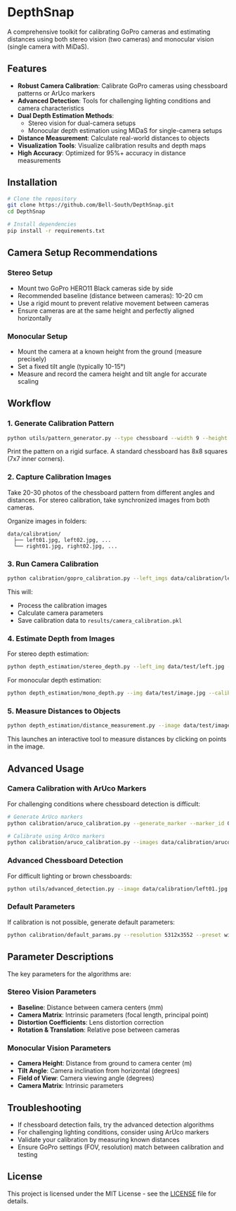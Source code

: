 # DepthSnap
A comprehensive toolkit for calibrating GoPro cameras and estimating distances using both stereo vision (two cameras) and monocular vision (single camera with MiDaS).

## Features

- **Robust Camera Calibration**: Calibrate GoPro cameras using chessboard patterns or ArUco markers
- **Advanced Detection**: Tools for challenging lighting conditions and camera characteristics
- **Dual Depth Estimation Methods**:
  - Stereo vision for dual-camera setups
  - Monocular depth estimation using MiDaS for single-camera setups
- **Distance Measurement**: Calculate real-world distances to objects
- **Visualization Tools**: Visualize calibration results and depth maps
- **High Accuracy**: Optimized for 95%+ accuracy in distance measurements

## Installation

```bash
# Clone the repository
git clone https://github.com/Bell-South/DepthSnap.git
cd DepthSnap

# Install dependencies
pip install -r requirements.txt
```

## Camera Setup Recommendations

### Stereo Setup
- Mount two GoPro HERO11 Black cameras side by side
- Recommended baseline (distance between cameras): 10-20 cm
- Use a rigid mount to prevent relative movement between cameras
- Ensure cameras are at the same height and perfectly aligned horizontally

### Monocular Setup
- Mount the camera at a known height from the ground (measure precisely)
- Set a fixed tilt angle (typically 10-15°)
- Measure and record the camera height and tilt angle for accurate scaling

## Workflow

### 1. Generate Calibration Pattern

```bash
python utils/pattern_generator.py --type chessboard --width 9 --height 9 --output calibration_pattern.png
```

Print the pattern on a rigid surface. A standard chessboard has 8x8 squares (7x7 inner corners).

### 2. Capture Calibration Images

Take 20-30 photos of the chessboard pattern from different angles and distances. For stereo calibration, take synchronized images from both cameras.

Organize images in folders:
```
data/calibration/
  ├── left01.jpg, left02.jpg, ...
  └── right01.jpg, right02.jpg, ...
```

### 3. Run Camera Calibration

```bash
python calibration/gopro_calibration.py --left_imgs data/calibration/left*.jpg --right_imgs data/calibration/right*.jpg --pattern_size 7x7 --square_size 24.0 --output_dir results
```

This will:
- Process the calibration images
- Calculate camera parameters
- Save calibration data to `results/camera_calibration.pkl`

### 4. Estimate Depth from Images

For stereo depth estimation:
```bash
python depth_estimation/stereo_depth.py --left_img data/test/left.jpg --right_img data/test/right.jpg --calib_file results/camera_calibration.pkl --output_dir results
```

For monocular depth estimation:
```bash
python depth_estimation/mono_depth.py --img data/test/image.jpg --calib_file results/mono_params.pkl --output_dir results
```

### 5. Measure Distances to Objects

```bash
python depth_estimation/distance_measurement.py --image data/test/image.jpg --depth_map results/depth_map.npy --interactive --output_dir results
```

This launches an interactive tool to measure distances by clicking on points in the image.

## Advanced Usage

### Camera Calibration with ArUco Markers

For challenging conditions where chessboard detection is difficult:

```bash
# Generate ArUco markers
python calibration/aruco_calibration.py --generate_marker --marker_id 0 --marker_output aruco_marker.png

# Calibrate using ArUco markers
python calibration/aruco_calibration.py --images data/calibration/aruco --marker_size 50.0 --output_dir results
```

### Advanced Chessboard Detection

For difficult lighting or brown chessboards:

```bash
python utils/advanced_detection.py --image data/calibration/left01.jpg
```

### Default Parameters

If calibration is not possible, generate default parameters:

```bash
python calibration/default_params.py --resolution 5312x3552 --preset wide --output_dir results
```

## Parameter Descriptions

The key parameters for the algorithms are:

### Stereo Vision Parameters
- **Baseline**: Distance between camera centers (mm)
- **Camera Matrix**: Intrinsic parameters (focal length, principal point)
- **Distortion Coefficients**: Lens distortion correction
- **Rotation & Translation**: Relative pose between cameras

### Monocular Vision Parameters
- **Camera Height**: Distance from ground to camera center (m)
- **Tilt Angle**: Camera inclination from horizontal (degrees)
- **Field of View**: Camera viewing angle (degrees)
- **Camera Matrix**: Intrinsic parameters

## Troubleshooting

- If chessboard detection fails, try the advanced detection algorithms
- For challenging lighting conditions, consider using ArUco markers
- Validate your calibration by measuring known distances
- Ensure GoPro settings (FOV, resolution) match between calibration and testing

## License

This project is licensed under the MIT License - see the [LICENSE](LICENSE) file for details.